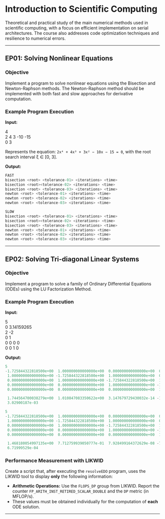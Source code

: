 # Introduction to Scientific Computing

Theoretical and practical study of the main numerical methods used in scientific computing, with a focus on efficient implementation on serial architectures. The course also addresses code optimization techniques and resilience to numerical errors.

---

## EP01: Solving Nonlinear Equations

### Objective
Implement a program to solve nonlinear equations using the Bisection and Newton-Raphson methods. The Newton-Raphson method should be implemented with both fast and slow approaches for derivative computation.

### Example Program Execution

**Input:**

4
</br>
2 4 3 -10 -15
</br>
0 3

Represents the equation: `2x⁴ + 4x³ + 3x² − 10x − 15 = 0`, with the root search interval ξ ∈ [0, 3].

**Output:**
 ```c
FAST
bisection <root> <tolerance-01> <iterations> <time>
bisection <root><tolerance-02> <iterations> <time>
bisection <root> <tolerance-03> <iterations> <time>
newton <root> <tolerance-01> <iterations> <time>
newton <root> <tolerance-02> <iterations> <time>
newton <root> <tolerance-03> <iterations> <time>

SLOW
bisection <root> <tolerance-01> <iterations> <time>
bisection <root><tolerance-02> <iterations> <time>
bisection <root> <tolerance-03> <iterations> <time>
newton <root> <tolerance-01> <iterations> <time>
newton <root> <tolerance-02> <iterations> <time>
newton <root> <tolerance-03> <iterations> <time>
```


---

## EP02: Solving Tri-diagonal Linear Systems

### Objective
Implement a program to solve a family of Ordinary Differential Equations (ODEs) using the LU Factorization Method.

### Example Program Execution

**Input:**

5
</br>
0 3.14159265
</br>
2 -2
</br>
0 1
</br>
0 0 0 0
</br>
0 0 1 0
</br>

**Output:**

 ```c
5
 -1.725844322818500e+00  1.000000000000000e+00  0.000000000000000e+00  0.000000000000000e+00  0.000000000000000e+00 -2.000000000000000e+00
  1.000000000000000e+00 -1.725844322818500e+00  1.000000000000000e+00  0.000000000000000e+00  0.000000000000000e+00  0.000000000000000e+00
  0.000000000000000e+00  1.000000000000000e+00 -1.725844322818500e+00  1.000000000000000e+00  0.000000000000000e+00  0.000000000000000e+00
  0.000000000000000e+00  0.000000000000000e+00  1.000000000000000e+00 -1.725844322818500e+00  1.000000000000000e+00 -0.000000000000000e+00
  0.000000000000000e+00  0.000000000000000e+00  0.000000000000000e+00  1.000000000000000e+00 -1.725844322818500e+00  2.000000000000000e+00

  1.744564700038279e+00  1.010847083350622e+00  3.147679729430032e-14 -1.010847083350569e+00 -1.744564700038249e+00
  3.02900187e-03

5
 -1.725844322818500e+00  1.000000000000000e+00  0.000000000000000e+00  0.000000000000000e+00  0.000000000000000e+00 -1.762574218887082e+00
  1.000000000000000e+00 -1.725844322818500e+00  1.000000000000000e+00  0.000000000000000e+00  0.000000000000000e+00  1.370778388748534e-01
  0.000000000000000e+00  1.000000000000000e+00 -1.725844322818500e+00  1.000000000000000e+00  0.000000000000000e+00  4.920811303936179e-10
  0.000000000000000e+00  0.000000000000000e+00  1.000000000000000e+00 -1.725844322818500e+00  1.000000000000000e+00 -1.370778380225440e-01
  0.000000000000000e+00  0.000000000000000e+00  0.000000000000000e+00  1.000000000000000e+00 -1.725844322818500e+00  1.762574219379162e+00

  1.468180054997135e+00  7.712759939050777e-01  7.928499164372629e-08 -7.712758565794439e-01 -1.468179975712145e+00
  6.71999529e-04
```


### Performance Measurement with LIKWID

Create a script that, after executing the `resolveEDO` program, uses the LIKWID tool to display **only** the following information:

- **Arithmetic Operations:** Use the `FLOPS_DP` group from LIKWID. Report the counter `FP_ARITH_INST_RETIRED_SCALAR_DOUBLE` and the `DP` metric (in MFLOP/s).
- These values must be obtained individually for the computation of **each** ODE solution.

---

